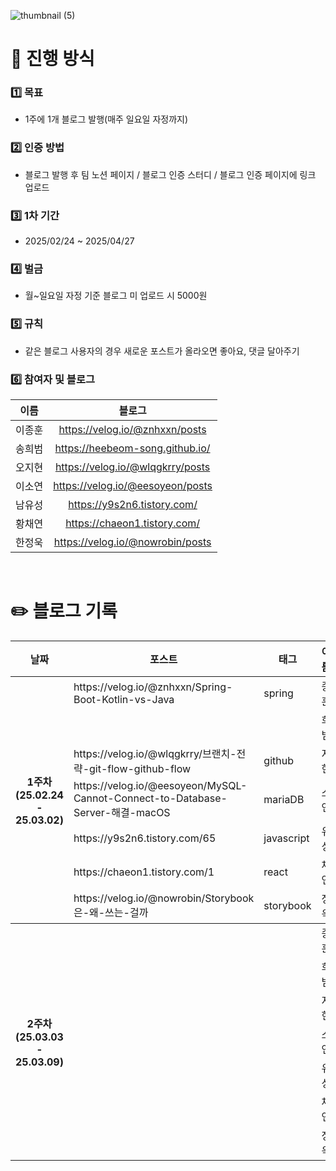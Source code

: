 ![thumbnail (5)](https://github.com/user-attachments/assets/1951437c-5ac3-4712-8735-2c4d05deb295)
# 👥 진행 방식
### 1️⃣ 목표
- 1주에 1개 블로그 발행(매주 일요일 자정까지)
### 2️⃣ 인증 방법
- 블로그 발행 후 팀 노션 페이지 / 블로그 인증 스터디 / 블로그 인증 페이지에 링크 업로드
### 3️⃣ 1차 기간
- 2025/02/24 ~ 2025/04/27
### 4️⃣ 벌금
- 월~일요일 자정 기준 블로그 미 업로드 시 5000원
### 5️⃣ 규칙
- 같은 블로그 사용자의 경우 새로운 포스트가 올라오면 좋아요, 댓글 달아주기
### 6️⃣ 참여자 및 블로그
| **이름**    | **블로그**       |  
|:-----------:|:----------------:|
| 이종훈      | https://velog.io/@znhxxn/posts    |  
| 송희범      | https://heebeom-song.github.io/   |  
| 오지현      | https://velog.io/@wlqgkrry/posts  |   
| 이소연      | https://velog.io/@eesoyeon/posts  |
| 남유성      | https://y9s2n6.tistory.com/       | 
| 황채연      | https://chaeon1.tistory.com/      | 
| 한정욱      | https://velog.io/@nowrobin/posts  | 

<br />

# ✏️ 블로그 기록
<table>
  <thead>
    <tr>
      <th align="center">날짜</th>
      <th align="center">포스트</th>
      <th align="center">태그</th>
      <th align="center">이름</th>
    </tr>
  </thead>
  <tbody>
    <tr>
      <th rowspan=8 align="center">1주차<br />(25.02.24 - 25.03.02)</th>
      <td>https://velog.io/@znhxxn/Spring-Boot-Kotlin-vs-Java</td>
      <td>spring</td>
      <td>종훈</td>
    </tr>
    <tr>
      <td></td>
      <td></td>
      <td>희범</td>
    </tr>
    <tr>
      <td>https://velog.io/@wlqgkrry/브랜치-전략-git-flow-github-flow</td>
      <td>github</td>
      <td>지현</td>
    </tr>
    <tr>
      <td>https://velog.io/@eesoyeon/MySQL-Cannot-Connect-to-Database-Server-해결-macOS</td>
      <td>mariaDB</td>
      <td>소연</td>
    </tr>
    <tr>
      <td>https://y9s2n6.tistory.com/65</td>
      <td>javascript</td>
      <td>유성</td>
    </tr>
    <tr>
      <td>https://chaeon1.tistory.com/1</td>
      <td>react</td>
      <td>채연</td>
    </tr>
    <tr>
      <td>https://velog.io/@nowrobin/Storybook은-왜-쓰는-걸까</td>
      <td>storybook</td>
      <td>정욱</td>
    </tr>
  </tbody>
  <tbody>
    <tr>
      <th rowspan=8 align="center">2주차<br />(25.03.03 - 25.03.09)</th>
      <td></td>
      <td></td>
      <td>종훈</td>
    </tr>
    <tr>
      <td></td>
      <td></td>
      <td>희범</td>
    </tr>
    <tr>
      <td></td>
      <td></td>
      <td>지현</td>
    </tr>
    <tr>
      <td></td>
      <td></td>
      <td>소연</td>
    </tr>
    <tr>
      <td></td>
      <td></td>
      <td>유성</td>
    </tr>
    <tr>
      <td></td>
      <td></td>
      <td>채연</td>
    </tr>
    <tr>
      <td></td>
      <td></td>
      <td>정욱</td>
    </tr>
  </tbody>
</table>
